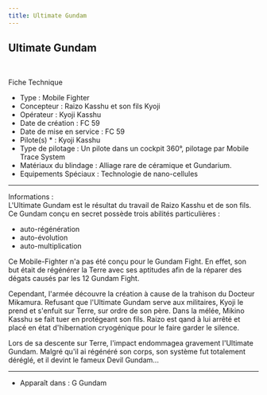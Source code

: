 ```yaml
---
title: Ultimate Gundam
---
```


Ultimate Gundam
---------------

 





Fiche Technique   
- Type : Mobile Fighter  
- Concepteur : Raizo Kasshu et son fils Kyoji  
- Opérateur : Kyoji Kasshu  
- Date de création : FC 59  
- Date de mise en service : FC 59  
- Pilote(s) * : Kyoji Kasshu  
- Type de pilotage : Un pilote dans un cockpit 360°, pilotage par Mobile Trace System  
- Matériaux du blindage : Alliage rare de céramique et Gundarium.   
- Equipements Spéciaux : Technologie de nano-cellules




---


  
Informations :   
L'Ultimate Gundam est le résultat du travail de Raizo Kasshu et de son fils. Ce Gundam conçu en secret possède trois abilités particulières :   
- auto-régénération  
- auto-évolution  
- auto-multiplication  
  
Ce Mobile-Fighter n'a pas été conçu pour le Gundam Fight. En effet, son but était de régénérer la Terre avec ses aptitudes afin de la réparer des dégats causés par les 12 Gundam Fight.   
  
Cependant, l'armée découvre la création à cause de la trahison du Docteur Mikamura. Refusant que l'Ultimate Gundam serve aux militaires, Kyoji le prend et s'enfuit sur Terre, sur ordre de son père. Dans la mélée, Mikino Kasshu se fait tuer en protégeant son fils. Raizo est qand à lui arrêté et placé en état d'hibernation cryogénique pour le faire garder le silence.   
  
Lors de sa descente sur Terre, l'impact endommagea gravement l'Ultimate Gundam. Malgré qu'il ai régénéré son corps, son système fut totalement déréglé, et il devint le fameux Devil Gundam...




---


  
- Apparaît dans : G Gundam

